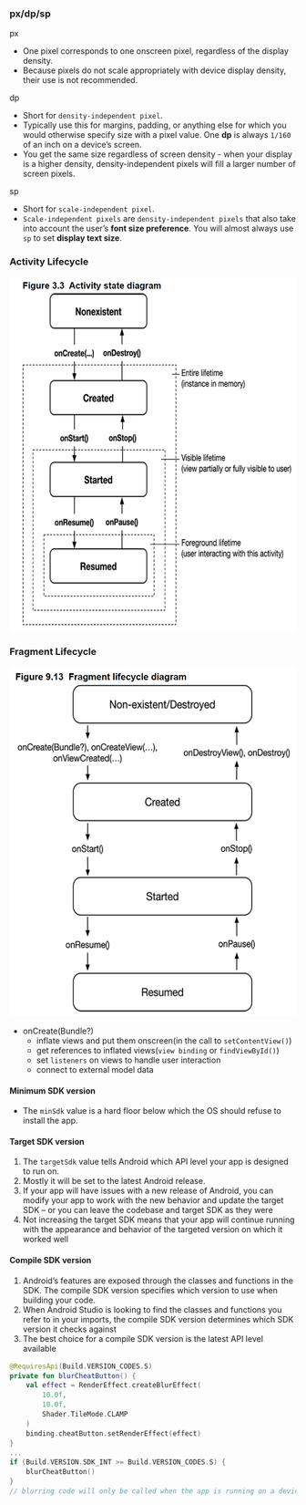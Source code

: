 ### px/dp/sp

px

- One pixel corresponds to one onscreen pixel, regardless of the display density.
- Because pixels do not scale appropriately with device display density, their use is not recommended.

dp

- Short for `density-independent pixel`.
- Typically use this for margins, padding, or anything else for which you would otherwise specify size with a pixel value. One **dp** is always `1/160` of an inch on a device’s
  screen.
- You get the same size regardless of screen density - when your display is a higher density, density-independent pixels will fill a larger number of screen pixels.

sp

- Short for `scale-independent pixel`.
- `Scale-independent pixels` are `density-independent pixels` that also take into account the user’s **font size preference**. You will almost always use `sp` to set **display text size**.

### Activity Lifecycle

![](media/activity-state.png)

### Fragment Lifecycle

![](media/fragment-state.png)

- onCreate(Bundle?)
  - inflate views and put them onscreen(in the call to `setContentView()`)
  - get references to inflated views(`view binding` or `findViewById()`)
  - set `listeners` on views to handle user interaction
  - connect to external model data

#### Minimum SDK version

- The `minSdk` value is a hard floor below which the OS should refuse to install the app.

#### Target SDK version

1.  The `targetSdk` value tells Android which API level your app is designed to run on.
1.  Mostly it will be set to the latest Android release.
1.  If your app will have issues with a new release of Android, you can modify your app to work with the new behavior and update the target SDK – or you can leave the codebase and target SDK as they were
1.  Not increasing the target SDK means that your app will continue running with the appearance and behavior of the targeted version on which it worked well

#### Compile SDK version

1. Android’s features are exposed through the classes and functions in the SDK. The compile SDK version specifies which version to use when building your code.
1. When Android Studio is looking to find the classes and functions you refer to in your imports, the compile SDK version determines which SDK version it checks against
1. The best choice for a compile SDK version is the latest API level available

```kotlin
@RequiresApi(Build.VERSION_CODES.S)
private fun blurCheatButton() {
    val effect = RenderEffect.createBlurEffect(
        10.0f,
        10.0f,
        Shader.TileMode.CLAMP
    )
    binding.cheatButton.setRenderEffect(effect)
}
...
if (Build.VERSION.SDK_INT >= Build.VERSION_CODES.S) {
    blurCheatButton()
}
// blurring code will only be called when the app is running on a device with API level 31 or higher. You have made your code safe for API level 24(minSdk)
```
